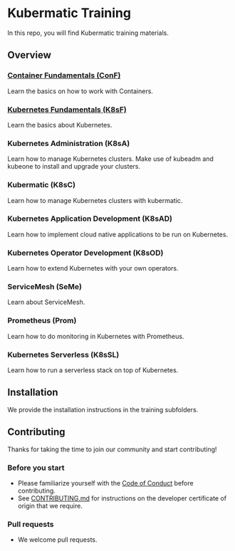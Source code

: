 # Kubermatic Training

In this repo, you will find Kubermatic training materials. 

## Overview

### [Container Fundamentals (ConF)](container_fundamentals/README.md)
Learn the basics on how to work with Containers.

### [Kubernetes Fundamentals (K8sF)](k8s_fundamentals/README.md)
Learn the basics about Kubernetes.

### Kubernetes Administration (K8sA)
Learn how to manage Kubernetes clusters. Make use of kubeadm and kubeone to install and upgrade your clusters.

### Kubermatic (K8sC)
Learn how to manage Kubernetes clusters with kubermatic.

### Kubernetes Application Development (K8sAD)
Learn how to implement cloud native applications to be run on Kubernetes.

### Kubernetes Operator Development (K8sOD)
Learn how to extend Kubernetes with your own operators.

### ServiceMesh (SeMe)
Learn about ServiceMesh.

### Prometheus (Prom)
Learn how to do monitoring in Kubernetes with Prometheus.

### Kubernetes Serverless (K8sSL)
Learn how to run a serverless stack on top of Kubernetes.

## Installation

We provide the installation instructions in the training subfolders. 

## Contributing

Thanks for taking the time to join our community and start contributing!

### Before you start

* Please familiarize yourself with the [Code of Conduct][4] before contributing.
* See [CONTRIBUTING.md][2] for instructions on the developer certificate of origin that we require.

### Pull requests

* We welcome pull requests.

[2]: https://github.com/kubermatic-labs/trainings/blob/master/CONTRIBUTING.md
[4]: https://github.com/kubermatic-labs/trainings/blob/master/CODE_OF_CONDUCT.md

